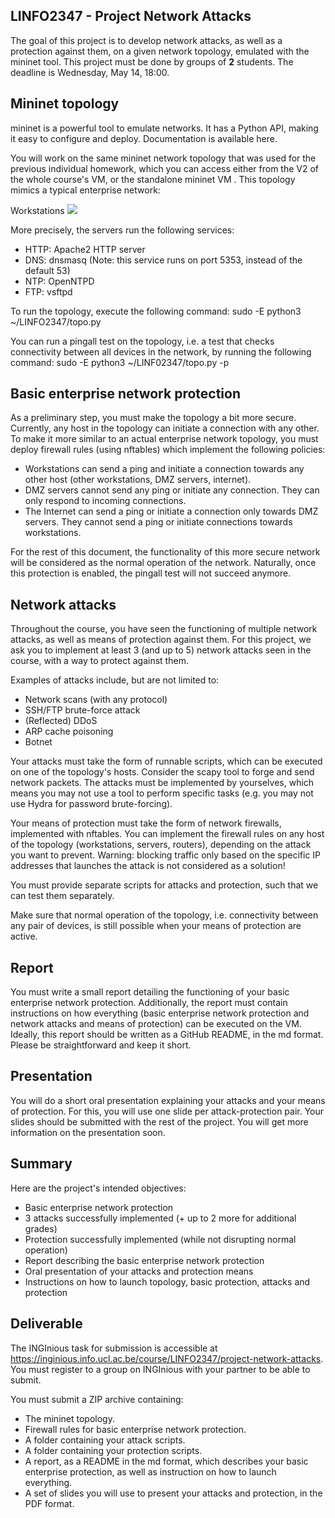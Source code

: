 ## LINFO2347 - Project Network Attacks

The goal of this project is to develop network attacks, as well as a protection against them, on a given network topology, emulated with the mininet tool. This project must be done by groups of $\mathbf{2}$ students. The deadline is Wednesday, May 14, 18:00.

## Mininet topology

mininet is a powerful tool to emulate networks. It has a Python API, making it easy to configure and deploy. Documentation is available here.

You will work on the same mininet network topology that was used for the previous individual homework, which you can access either from the V2 of the whole course's VM, or the standalone mininet VM . This topology mimics a typical enterprise network:

Workstations
![](https://cdn.mathpix.com/cropped/2025_04_16_9b71086f8f53908867b2g-1.jpg?height=768&width=1537&top_left_y=1101&top_left_x=294)

More precisely, the servers run the following services:

- HTTP: Apache2 HTTP server
- DNS: dnsmasq (Note: this service runs on port 5353, instead of the default 53)
- NTP: OpenNTPD
- FTP: vsftpd

To run the topology, execute the following command:
sudo -E python3 ~/LINFO2347/topo.py

You can run a pingall test on the topology, i.e. a test that checks connectivity between all devices in the network, by running the following command:
sudo -E python3 ~/LINF02347/topo.py -p

## Basic enterprise network protection

As a preliminary step, you must make the topology a bit more secure. Currently, any host in the topology can initiate a connection with any other. To make it more similar to an actual enterprise network topology, you must deploy firewall rules (using nftables) which implement the following policies:

- Workstations can send a ping and initiate a connection towards any other host (other workstations, DMZ servers, internet).
- DMZ servers cannot send any ping or initiate any connection. They can only respond to incoming connections.
- The Internet can send a ping or initiate a connection only towards DMZ servers. They cannot send a ping or initiate connections towards workstations.

For the rest of this document, the functionality of this more secure network will be considered as the normal operation of the network. Naturally, once this protection is enabled, the pingall test will not succeed anymore.

## Network attacks

Throughout the course, you have seen the functioning of multiple network attacks, as well as means of protection against them. For this project, we ask you to implement at least 3 (and up to 5) network attacks seen in the course, with a way to protect against them.

Examples of attacks include, but are not limited to:

- Network scans (with any protocol)
- SSH/FTP brute-force attack
- (Reflected) DDoS
- ARP cache poisoning
- Botnet

Your attacks must take the form of runnable scripts, which can be executed on one of the topology's hosts. Consider the scapy tool to forge and send network packets. The attacks must be implemented by yourselves, which means you may not use a tool to perform specific tasks (e.g. you may not use Hydra for password brute-forcing).

Your means of protection must take the form of network firewalls, implemented with nftables. You can implement the firewall rules on any host of the topology (workstations, servers, routers), depending on the attack you want to prevent.
Warning: blocking traffic only based on the specific IP addresses that launches the attack is not considered as a solution!

You must provide separate scripts for attacks and protection, such that we can test them separately.

Make sure that normal operation of the topology, i.e. connectivity between any pair of devices, is still possible when your means of protection are active.

## Report

You must write a small report detailing the functioning of your basic enterprise network protection. Additionally, the report must contain instructions on how everything (basic enterprise network protection and network attacks and means of protection) can be executed on the VM. Ideally, this report should be written as a GitHub README, in the md format. Please be straightforward and keep it short.

## Presentation

You will do a short oral presentation explaining your attacks and your means of protection. For this, you will use one slide per attack-protection pair. Your slides should be submitted with the rest of the project. You will get more information on the presentation soon.

## Summary

Here are the project's intended objectives:

- Basic enterprise network protection
- 3 attacks successfully implemented (+ up to 2 more for additional grades)
- Protection successfully implemented (while not disrupting normal operation)
- Report describing the basic enterprise network protection
- Oral presentation of your attacks and protection means
- Instructions on how to launch topology, basic protection, attacks and protection


## Deliverable

The INGInious task for submission is accessible at https://inginious.info.ucl.ac.be/course/LINFO2347/project-network-attacks. You must register to a group on INGInious with your partner to be able to submit.

You must submit a ZIP archive containing:

- The mininet topology.
- Firewall rules for basic enterprise network protection.
- A folder containing your attack scripts.
- A folder containing your protection scripts.
- A report, as a README in the md format, which describes your basic enterprise protection, as well as instruction on how to launch everything.
- A set of slides you will use to present your attacks and protection, in the PDF format.

